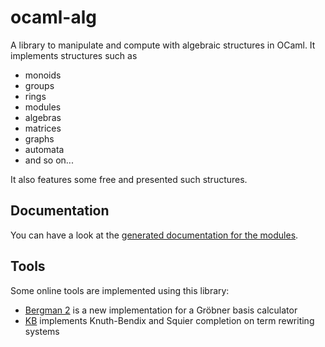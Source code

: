 ocaml-alg
=========

A library to manipulate and compute with algebraic structures in OCaml. It
implements structures such as

- monoids
- groups
- rings
- modules
- algebras
- matrices
- graphs
- automata
- and so on...

It also features some free and presented such structures.

Documentation
-------------

You can have a look at the [generated documentation for the
modules](https://smimram.github.io/ocaml-alg/alg/).

Tools
-----

Some online tools are implemented using this library:

- [Bergman 2](https://smimram.github.io/ocaml-alg/bergman/) is a new
  implementation for a Gröbner basis calculator
- [KB](https://smimram.github.io/ocaml-alg/kb/) implements Knuth-Bendix and
  Squier completion on term rewriting systems
